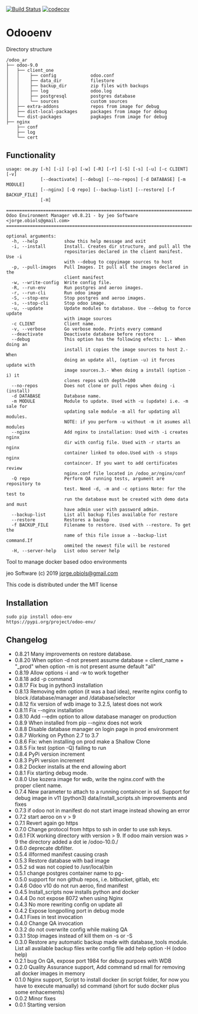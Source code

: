 [![Build Status](https://travis-ci.org/jobiols/odoo-env.svg?branch=master)](https://travis-ci.org/jobiols/odoo-env)
[![codecov](https://codecov.io/gh/jobiols/odoo-env/branch/master/graph/badge.svg)](https://codecov.io/gh/jobiols/odoo-env)

Odooenv
=======

Directory structure

    /odoo_ar
    ├── odoo-9.0
    │   ├── client_one
    │   │    ├── config             odoo.conf
    │   │    ├── data_dir           filestore
    │   │    ├── backup_dir         zip files with backups
    │   │    ├── log                odoo.log
    │   │    ├── postgresql         postgres database
    │   │    └── sources            custom sources
    │   ├── extra-addons            repos from image for debug
    │   ├── dist-local-packages     packages from image for debug
    │   └── dist-packages           pagkages from image for debug
    ├── nginx
        ├── conf
        ├── log
        └── cert

Functionality
------------- 

    usage: oe.py [-h] [-i] [-p] [-w] [-R] [-r] [-S] [-s] [-u] [-c CLIENT] [-v]
                 [--deactivate] [--debug] [--no-repos] [-d DATABASE] [-m MODULE]
                 [--nginx] [-Q repo] [--backup-list] [--restore] [-f BACKUP_FILE]
                 [-H]
    
    ==========================================================================
    Odoo Environment Manager v0.8.21 - by jeo Software <jorge.obiols@gmail.com>
    ==========================================================================
    
    optional arguments:
      -h, --help          show this help message and exit
      -i, --install       Install. Creates dir structure, and pull all the
                          repositories declared in the client manifest. Use -i
                          with --debug to copyimage sources to host
      -p, --pull-images   Pull Images. It pull all the images declared in the
                          client manifest
      -w, --write-config  Write config file.
      -R, --run-env       Run postgres and aeroo images.
      -r, --run-cli       Run odoo image
      -S, --stop-env      Stop postgres and aeroo images.
      -s, --stop-cli      Stop odoo image.
      -u, --update        Update modules to database. Use --debug to force update
                          with image sources
      -c CLIENT           Client name.
      -v, --verbose       Go verbose mode. Prints every command
      --deactivate        Deactivate database before restore
      --debug             This option has the following efects: 1.- When doing an
                          install it copies the image sources to host 2.- When
                          doing an update all, (option -u) it forces update with
                          image sources.3.- When doing a install (option -i) it
                          clones repos with depth=100
      --no-repos          Does not clone or pull repos when doing -i (install)
      -d DATABASE         Database name.
      -m MODULE           Module to update. Used with -u (update) i.e. -m sale for
                          updating sale module -m all for updating all modules.
                          NOTE: if you perform -u without -m it asumes all modules
      --nginx             Add nginx to installation: Used with -i creates nginx
                          dir with config file. Used with -r starts an nginx
                          container linked to odoo.Used with -s stops nginx
                          containcer. If you want to add certificates review
                          nginx.conf file located in /odoo_ar/nginx/conf
      -Q repo             Perform QA running tests, argument are repository to
                          test. Need -d, -m and -c options Note: for the test to
                          run the database must be created with demo data and must
                          have admin user with password admin.
      --backup-list       List all backup files available for restore
      --restore           Restores a backup
      -f BACKUP_FILE      Filename to restore. Used with --restore. To get the
                          name of this file issue a --backup-list command.If
                          ommited the newest file will be restored
      -H, --server-help   List odoo server help
      
Tool to manage docker based odoo environments

jeo Software (c) 2019 jorge.obiols@gmail.com

This code is distributed under the MIT license

Installation
------------
    sudo pip install odoo-env
    https://pypi.org/project/odoo-env/
    
Changelog
---------
- 0.8.21 Many improvements on restore database.
- 0.8.20 When option -d not present assume database = client_name + 
"_prod" when option -m is not present asume default "all"
- 0.8.19 Allow options -i and -w to work together
- 0.8.18 add -p command 
- 0.8.17 Fix bug in python3 installation 
- 0.8.13 Removing edm option (it was a bad idea), rewrite nginx 
config to block /database/manager and /database/selector
- 0.8.12 fix version of wdb image to 3.2.5, latest does not work
- 0.8.11 Fix --nginx installation
- 0.8.10 Add --edm option to allow database manager on production
- 0.8.9 When installed from pip --nginx does not work
- 0.8.8 Disable database manager on login page in prod environment
- 0.8.7 Working on Python 2.7 to 3.7
- 0.8.6 Fix: when installing on prod make a Shallow Clone
- 0.8.5 Fix test (option -Q) failing to run
- 0.8.4 PyPi version increment
- 0.8.3 PyPi version increment
- 0.8.2 Docker installs at the end allowing abort 
- 0.8.1 Fix starting debug mode.
- 0.8.0 Use kozera image for wdb, write the nginx.conf with the       
proper client name.
- 0.7.4 New parameter to attach to a running containcer in sd. 
Support for debug image in v11 (python3) 
data/install_scripts.sh improvements and fixes   
- 0.7.3 if odoo not in manifest do not start image instead showing an error 
- 0.7.2 start aeroo on v > 9 
- 0.7.1 Revert again go https 
- 0.7.0 Change protocol from https to ssh in order to use ssh keys.
- 0.6.1 FIX working directory with version > 9. If odoo main 
version was > 9 the directory added a dot ie /odoo-10.0./
- 0.6.0 deprecate dbfilter. 
- 0.5.4 illformed manifest causing crash 
- 0.5.3 Restore database with bad image 
- 0.5.2 sd was not copied to /usr/local/bin 
- 0.5.1 change postgres container name to pg-<client name> 
- 0.5.0 support for non github repos, i.e. bitbucket, gitlab, etc 
- 0.4.6 Odoo v10 do not run aeroo, find manifest
- 0.4.5 Install_scripts now installs python and docker
- 0.4.4 Do not expose 8072 when using Nginx
- 0.4.3 No more rewriting config on update all
- 0.4.2 Expose longpolling port in debug mode
- 0.4.1 Fixes in test invocation 
- 0.4.0 Change QA invocation 
- 0.3.2 do not overwrite config while making QA 
- 0.3.1 Stop images instead of kill them on -s or -S 
- 0.3.0 Restore any automatic backup made with database_tools module.
List all available backup files write config file add help option -H 
(odoo help)
- 0.2.1 bug On QA, expose port 1984 for debug purpoes with WDB
- 0.2.0 Quality Assurance support, Add command sd rmall for removing 
all docker images in memory
- 0.1.0 Nginx support, Script to install docker (in script folder, 
for now you have to execute manually) sd command (short for sudo docker 
plus some enhacements)
- 0.0.2 Minor fixes
- 0.0.1 Starting version
